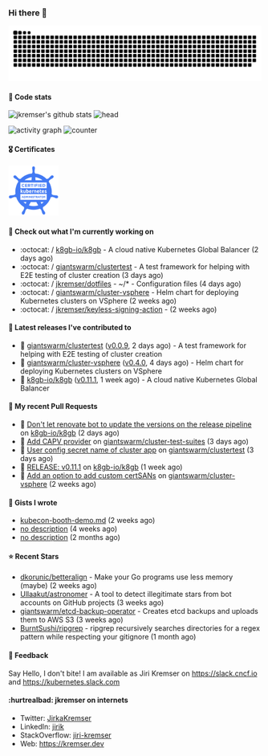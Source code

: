 ### Hi there 👋

![GitHub Snake](github-snake-dark.svg)

#### 📱 Code stats

![jkremser's github stats](https://github-readme-stats.vercel.app/api?username=jkremser&count_private=true&show_icons=true&hide_border=false&theme=tokyonight&title_color=5bcdec&bg_color=0d1117&border_radius=false) ![head](https://user-images.githubusercontent.com/535866/175570014-71166aaa-95f7-4a4f-869c-93a16481de4e.jpeg)


![activity graph](https://activity-graph.herokuapp.com/graph?username=jkremser&theme=react-dark)
![counter](https://komarev.com/ghpvc/?username=jkremser&color=5bcdec&style=for-the-badge)

#### 🎖 Certificates
<p align="left"><a href="https://www.credly.com/badges/8ca716d9-fa9b-42e6-b4a1-ad043baf5396/public_url">
<img src="https://raw.githubusercontent.com/cncf/artwork/master/other/cka/color/kubernetes-cka-color.png" alt="https://www.credly.com/badges/8ca716d9-fa9b-42e6-b4a1-ad043baf5396/public_url" width="100" height="100"/> </a>
</p>

#### 👷 Check out what I'm currently working on

- :octocat: / [k8gb-io/k8gb](https://github.com/k8gb-io/k8gb) - A cloud native Kubernetes Global Balancer (2 days ago)
- :octocat: / [giantswarm/clustertest](https://github.com/giantswarm/clustertest) - A test framework for helping with E2E testing of cluster creation (3 days ago)
- :octocat: / [jkremser/dotfiles](https://github.com/jkremser/dotfiles) - ~/*  -  Configuration files (4 days ago)
- :octocat: / [giantswarm/cluster-vsphere](https://github.com/giantswarm/cluster-vsphere) - Helm chart for deploying Kubernetes clusters on VSphere (2 weeks ago)
- :octocat: / [jkremser/keyless-signing-action](https://github.com/jkremser/keyless-signing-action) -  (2 weeks ago)

#### 🔭 Latest releases I've contributed to

- 🎉 [giantswarm/clustertest](https://github.com/giantswarm/clustertest) ([v0.0.9](https://github.com/giantswarm/clustertest/releases/tag/v0.0.9), 2 days ago) - A test framework for helping with E2E testing of cluster creation
- 🎉 [giantswarm/cluster-vsphere](https://github.com/giantswarm/cluster-vsphere) ([v0.4.0](https://github.com/giantswarm/cluster-vsphere/releases/tag/v0.4.0), 4 days ago) - Helm chart for deploying Kubernetes clusters on VSphere
- 🎉 [k8gb-io/k8gb](https://github.com/k8gb-io/k8gb) ([v0.11.1](https://github.com/k8gb-io/k8gb/releases/tag/v0.11.1), 1 week ago) - A cloud native Kubernetes Global Balancer

#### 🔨 My recent Pull Requests

- 💪 [Don&#39;t let renovate bot to update the versions on the release pipeline](https://github.com/k8gb-io/k8gb/pull/1156) on [k8gb-io/k8gb](https://github.com/k8gb-io/k8gb) (2 days ago)
- 💪 [Add CAPV provider](https://github.com/giantswarm/cluster-test-suites/pull/16) on [giantswarm/cluster-test-suites](https://github.com/giantswarm/cluster-test-suites) (3 days ago)
- 💪 [User config secret name of cluster app](https://github.com/giantswarm/clustertest/pull/23) on [giantswarm/clustertest](https://github.com/giantswarm/clustertest) (3 days ago)
- 💪 [RELEASE: v0.11.1](https://github.com/k8gb-io/k8gb/pull/1146) on [k8gb-io/k8gb](https://github.com/k8gb-io/k8gb) (1 week ago)
- 💪 [Add an option to add custom certSANs](https://github.com/giantswarm/cluster-vsphere/pull/50) on [giantswarm/cluster-vsphere](https://github.com/giantswarm/cluster-vsphere) (2 weeks ago)

#### 📓 Gists I wrote

- [kubecon-booth-demo.md](https://gist.github.com/8ec12c94e4ff2fc8aa0ee0754363a035) (2 weeks ago)
- [no description](https://gist.github.com/7fb07237a9c75a81cb03dd87ee181b13) (4 weeks ago)
- [no description](https://gist.github.com/c834be2ff7cbebd56b58adc4da237289) (2 months ago)

#### ⭐ Recent Stars

- [dkorunic/betteralign](https://github.com/dkorunic/betteralign) - Make your Go programs use less memory (maybe) (2 weeks ago)
- [Ullaakut/astronomer](https://github.com/Ullaakut/astronomer) - A tool to detect illegitimate stars from bot accounts on GitHub projects (3 weeks ago)
- [giantswarm/etcd-backup-operator](https://github.com/giantswarm/etcd-backup-operator) - Creates etcd backups and uploads them to AWS S3 (3 weeks ago)
- [BurntSushi/ripgrep](https://github.com/BurntSushi/ripgrep) - ripgrep recursively searches directories for a regex pattern while respecting your gitignore (1 month ago)

#### 💬 Feedback

Say Hello, I don't bite! I am available as Jiri Kremser on https://slack.cncf.io and https://kubernetes.slack.com


#### :hurtrealbad: jkremser on internets

- Twitter: <a href="https://twitter.com/JirkaKremser">JirkaKremser</a>
- LinkedIn: <a href="https://www.linkedin.com/in/jirik/">jirik</a>
- StackOverflow: <a href="https://stackoverflow.com/users/1594980/jiri-kremser">jiri-kremser</a>
- Web: https://kremser.dev